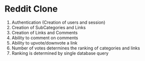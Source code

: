 Reddit Clone
======
1. Authentication (Creation of users and session)
2. Creation of SubCategories and Links
3. Creation of Links and Comments
4. Ability to comment on comments
5. Ability to upvote/downvote a link
6. Number of votes determines the ranking of categories and links
7. Ranking is determined by single database query

